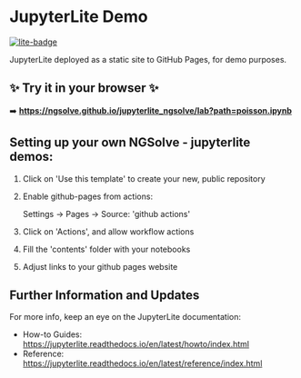 # JupyterLite Demo

[![lite-badge](https://jupyterlite.rtfd.io/en/latest/_static/badge.svg)](https://ngsolve.github.io/jupyterlite_ngsolve/lab?path=poisson.ipynb)

JupyterLite deployed as a static site to GitHub Pages, for demo purposes.

## ✨ Try it in your browser ✨

➡️ **https://ngsolve.github.io/jupyterlite_ngsolve/lab?path=poisson.ipynb**


## Setting up your own NGSolve - jupyterlite demos:

1. Click on 'Use this template' to create your new, public repository
   
3. Enable github-pages from actions:

   Settings -> Pages -> Source: 'github actions'

4. Click on 'Actions', and allow workflow actions

5. Fill the 'contents' folder with your notebooks

6. Adjust links to your github pages website



## Further Information and Updates

For more info, keep an eye on the JupyterLite documentation:

- How-to Guides: https://jupyterlite.readthedocs.io/en/latest/howto/index.html
- Reference: https://jupyterlite.readthedocs.io/en/latest/reference/index.html
